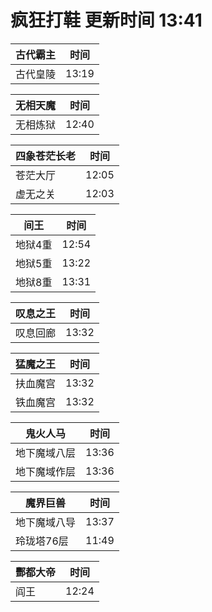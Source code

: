 # 疯狂打鞋 更新时间 13:41

| 古代霸主   | 时间    |
|--------|-------|
| 古代皇陵 | 13:19 |

| 无相天魔   | 时间    |
|--------|-------|
| 无相炼狱 | 12:40 |

| 四象苍茫长老   | 时间    |
|--------|-------|
| 苍茫大厅 | 12:05 |
| 虚无之关 | 12:03 |

| 间王   | 时间    |
|--------|-------|
| 地狱4重 | 12:54 |
| 地狱5重 | 13:22 |
| 地狱8重 | 13:31 |

| 叹息之王   | 时间    |
|--------|-------|
| 叹息回廊 | 13:32 |

| 猛魔之王   | 时间    |
|--------|-------|
| 扶血魔宫 | 13:32 |
| 铁血魔宫 | 13:32 |

| 鬼火人马   | 时间    |
|--------|-------|
| 地下魔域八层 | 13:36 |
| 地下魔域作层 | 13:36 |

| 魔界巨兽   | 时间    |
|--------|-------|
| 地下魔域八导 | 13:37 |
| 玲珑塔76层 | 11:49 |

| 酆都大帝   | 时间    |
|--------|-------|
| 阎王 | 12:24 |